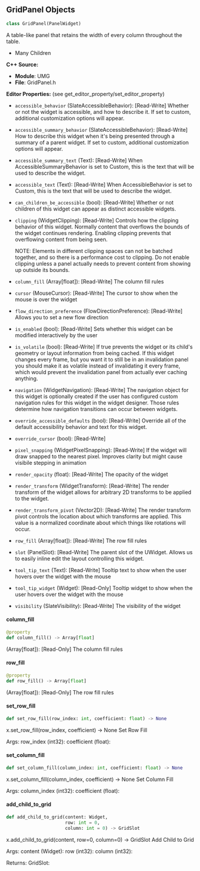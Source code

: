 ## GridPanel Objects

```python
class GridPanel(PanelWidget)
```

A table-like panel that retains the width of every column throughout the table.

* Many Children

**C++ Source:**

- **Module**: UMG
- **File**: GridPanel.h

**Editor Properties:** (see get_editor_property/set_editor_property)

- ``accessible_behavior`` (SlateAccessibleBehavior):  [Read-Write] Whether or not the widget is accessible, and how to describe it. If set to custom, additional customization options will appear.
- ``accessible_summary_behavior`` (SlateAccessibleBehavior):  [Read-Write] How to describe this widget when it's being presented through a summary of a parent widget. If set to custom, additional customization options will appear.
- ``accessible_summary_text`` (Text):  [Read-Write] When AccessibleSummaryBehavior is set to Custom, this is the text that will be used to describe the widget.
- ``accessible_text`` (Text):  [Read-Write] When AccessibleBehavior is set to Custom, this is the text that will be used to describe the widget.
- ``can_children_be_accessible`` (bool):  [Read-Write] Whether or not children of this widget can appear as distinct accessible widgets.
- ``clipping`` (WidgetClipping):  [Read-Write] Controls how the clipping behavior of this widget.  Normally content that overflows the
  bounds of the widget continues rendering.  Enabling clipping prevents that overflowing content
  from being seen.

  NOTE: Elements in different clipping spaces can not be batched together, and so there is a
  performance cost to clipping.  Do not enable clipping unless a panel actually needs to prevent
  content from showing up outside its bounds.
- ``column_fill`` (Array[float]):  [Read-Write] The column fill rules
- ``cursor`` (MouseCursor):  [Read-Write] The cursor to show when the mouse is over the widget
- ``flow_direction_preference`` (FlowDirectionPreference):  [Read-Write] Allows you to set a new flow direction
- ``is_enabled`` (bool):  [Read-Write] Sets whether this widget can be modified interactively by the user
- ``is_volatile`` (bool):  [Read-Write] If true prevents the widget or its child's geometry or layout information from being cached.  If this widget
  changes every frame, but you want it to still be in an invalidation panel you should make it as volatile
  instead of invalidating it every frame, which would prevent the invalidation panel from actually
  ever caching anything.
- ``navigation`` (WidgetNavigation):  [Read-Write] The navigation object for this widget is optionally created if the user has configured custom
  navigation rules for this widget in the widget designer.  Those rules determine how navigation transitions
  can occur between widgets.
- ``override_accessible_defaults`` (bool):  [Read-Write] Override all of the default accessibility behavior and text for this widget.
- ``override_cursor`` (bool):  [Read-Write]
- ``pixel_snapping`` (WidgetPixelSnapping):  [Read-Write] If the widget will draw snapped to the nearest pixel.  Improves clarity but might cause visibile stepping in animation
- ``render_opacity`` (float):  [Read-Write] The opacity of the widget
- ``render_transform`` (WidgetTransform):  [Read-Write] The render transform of the widget allows for arbitrary 2D transforms to be applied to the widget.
- ``render_transform_pivot`` (Vector2D):  [Read-Write] The render transform pivot controls the location about which transforms are applied.
  This value is a normalized coordinate about which things like rotations will occur.
- ``row_fill`` (Array[float]):  [Read-Write] The row fill rules
- ``slot`` (PanelSlot):  [Read-Write] The parent slot of the UWidget.  Allows us to easily inline edit the layout controlling this widget.
- ``tool_tip_text`` (Text):  [Read-Write] Tooltip text to show when the user hovers over the widget with the mouse
- ``tool_tip_widget`` (Widget):  [Read-Only] Tooltip widget to show when the user hovers over the widget with the mouse
- ``visibility`` (SlateVisibility):  [Read-Write] The visibility of the widget

<a id="unreal.GridPanel.column_fill"></a>

#### column_fill

```python
@property
def column_fill() -> Array[float]
```

(Array[float]):  [Read-Only] The column fill rules

<a id="unreal.GridPanel.row_fill"></a>

#### row_fill

```python
@property
def row_fill() -> Array[float]
```

(Array[float]):  [Read-Only] The row fill rules

<a id="unreal.GridPanel.set_row_fill"></a>

#### set_row_fill

```python
def set_row_fill(row_index: int, coefficient: float) -> None
```

x.set_row_fill(row_index, coefficient) -> None
Set Row Fill

Args:
    row_index (int32): 
    coefficient (float):

<a id="unreal.GridPanel.set_column_fill"></a>

#### set_column_fill

```python
def set_column_fill(column_index: int, coefficient: float) -> None
```

x.set_column_fill(column_index, coefficient) -> None
Set Column Fill

Args:
    column_index (int32): 
    coefficient (float):

<a id="unreal.GridPanel.add_child_to_grid"></a>

#### add_child_to_grid

```python
def add_child_to_grid(content: Widget,
                      row: int = 0,
                      column: int = 0) -> GridSlot
```

x.add_child_to_grid(content, row=0, column=0) -> GridSlot
Add Child to Grid

Args:
    content (Widget): 
    row (int32): 
    column (int32): 

Returns:
    GridSlot:

<a id="unreal.GridSlot"></a>